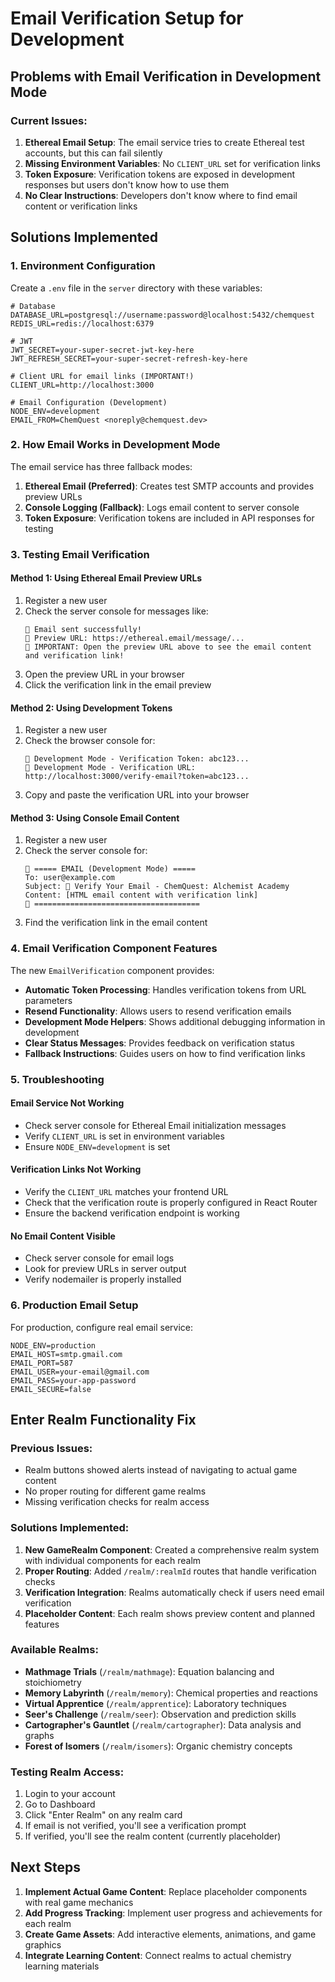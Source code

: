 # Email Verification Setup for Development

## Problems with Email Verification in Development Mode

### Current Issues:
1. **Ethereal Email Setup**: The email service tries to create Ethereal test accounts, but this can fail silently
2. **Missing Environment Variables**: No `CLIENT_URL` set for verification links
3. **Token Exposure**: Verification tokens are exposed in development responses but users don't know how to use them
4. **No Clear Instructions**: Developers don't know where to find email content or verification links

## Solutions Implemented

### 1. Environment Configuration

Create a `.env` file in the `server` directory with these variables:

```env
# Database
DATABASE_URL=postgresql://username:password@localhost:5432/chemquest
REDIS_URL=redis://localhost:6379

# JWT
JWT_SECRET=your-super-secret-jwt-key-here
JWT_REFRESH_SECRET=your-super-secret-refresh-key-here

# Client URL for email links (IMPORTANT!)
CLIENT_URL=http://localhost:3000

# Email Configuration (Development)
NODE_ENV=development
EMAIL_FROM=ChemQuest <noreply@chemquest.dev>
```

### 2. How Email Works in Development Mode

The email service has three fallback modes:

1. **Ethereal Email (Preferred)**: Creates test SMTP accounts and provides preview URLs
2. **Console Logging (Fallback)**: Logs email content to server console
3. **Token Exposure**: Verification tokens are included in API responses for testing

### 3. Testing Email Verification

#### Method 1: Using Ethereal Email Preview URLs
1. Register a new user
2. Check the server console for messages like:
   ```
   📧 Email sent successfully!
   📧 Preview URL: https://ethereal.email/message/...
   📧 IMPORTANT: Open the preview URL above to see the email content and verification link!
   ```
3. Open the preview URL in your browser
4. Click the verification link in the email preview

#### Method 2: Using Development Tokens
1. Register a new user
2. Check the browser console for:
   ```
   🔧 Development Mode - Verification Token: abc123...
   🔧 Development Mode - Verification URL: http://localhost:3000/verify-email?token=abc123...
   ```
3. Copy and paste the verification URL into your browser

#### Method 3: Using Console Email Content
1. Register a new user
2. Check the server console for:
   ```
   📧 ===== EMAIL (Development Mode) =====
   To: user@example.com
   Subject: 🧪 Verify Your Email - ChemQuest: Alchemist Academy
   Content: [HTML email content with verification link]
   📧 =====================================
   ```
3. Find the verification link in the email content

### 4. Email Verification Component Features

The new `EmailVerification` component provides:

- **Automatic Token Processing**: Handles verification tokens from URL parameters
- **Resend Functionality**: Allows users to resend verification emails
- **Development Mode Helpers**: Shows additional debugging information in development
- **Clear Status Messages**: Provides feedback on verification status
- **Fallback Instructions**: Guides users on how to find verification links

### 5. Troubleshooting

#### Email Service Not Working
- Check server console for Ethereal Email initialization messages
- Verify `CLIENT_URL` is set in environment variables
- Ensure `NODE_ENV=development` is set

#### Verification Links Not Working
- Verify the `CLIENT_URL` matches your frontend URL
- Check that the verification route is properly configured in React Router
- Ensure the backend verification endpoint is working

#### No Email Content Visible
- Check server console for email logs
- Look for preview URLs in server output
- Verify nodemailer is properly installed

### 6. Production Email Setup

For production, configure real email service:

```env
NODE_ENV=production
EMAIL_HOST=smtp.gmail.com
EMAIL_PORT=587
EMAIL_USER=your-email@gmail.com
EMAIL_PASS=your-app-password
EMAIL_SECURE=false
```

## Enter Realm Functionality Fix

### Previous Issues:
- Realm buttons showed alerts instead of navigating to actual game content
- No proper routing for different game realms
- Missing verification checks for realm access

### Solutions Implemented:

1. **New GameRealm Component**: Created a comprehensive realm system with individual components for each realm
2. **Proper Routing**: Added `/realm/:realmId` routes that handle verification checks
3. **Verification Integration**: Realms automatically check if users need email verification
4. **Placeholder Content**: Each realm shows preview content and planned features

### Available Realms:
- **Mathmage Trials** (`/realm/mathmage`): Equation balancing and stoichiometry
- **Memory Labyrinth** (`/realm/memory`): Chemical properties and reactions
- **Virtual Apprentice** (`/realm/apprentice`): Laboratory techniques
- **Seer's Challenge** (`/realm/seer`): Observation and prediction skills
- **Cartographer's Gauntlet** (`/realm/cartographer`): Data analysis and graphs
- **Forest of Isomers** (`/realm/isomers`): Organic chemistry concepts

### Testing Realm Access:
1. Login to your account
2. Go to Dashboard
3. Click "Enter Realm" on any realm card
4. If email is not verified, you'll see a verification prompt
5. If verified, you'll see the realm content (currently placeholder)

## Next Steps

1. **Implement Actual Game Content**: Replace placeholder components with real game mechanics
2. **Add Progress Tracking**: Implement user progress and achievements for each realm
3. **Create Game Assets**: Add interactive elements, animations, and game graphics
4. **Integrate Learning Content**: Connect realms to actual chemistry learning materials